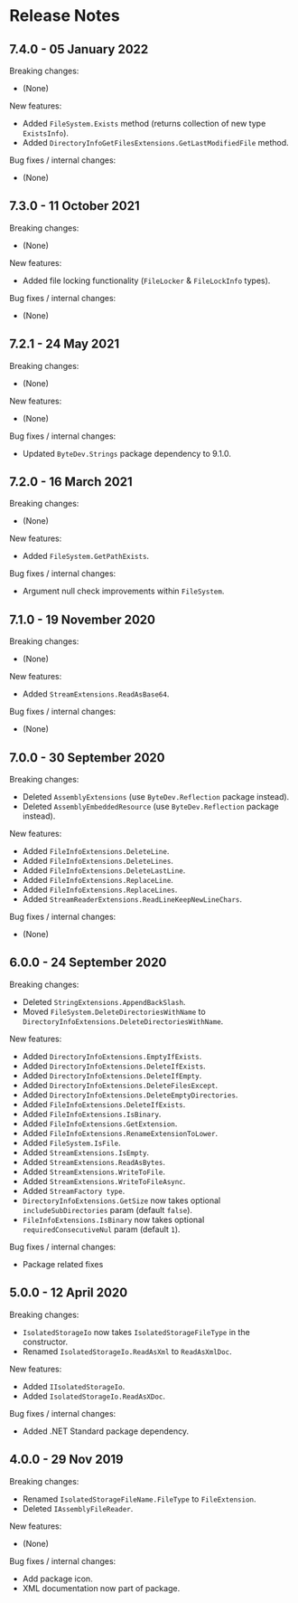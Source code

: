 # Release Notes

## 7.4.0 - 05 January 2022

Breaking changes:
- (None)

New features:
- Added `FileSystem.Exists` method (returns collection of new type `ExistsInfo`).
- Added `DirectoryInfoGetFilesExtensions.GetLastModifiedFile` method.

Bug fixes / internal changes:
- (None)

## 7.3.0 - 11 October 2021

Breaking changes:
- (None)

New features:
- Added file locking functionality (`FileLocker` & `FileLockInfo` types).

Bug fixes / internal changes:
- (None)

## 7.2.1 - 24 May 2021

Breaking changes:
- (None)

New features:
- (None)

Bug fixes / internal changes:
- Updated `ByteDev.Strings` package dependency to 9.1.0.

## 7.2.0 - 16 March 2021

Breaking changes:
- (None)

New features:
- Added `FileSystem.GetPathExists`.

Bug fixes / internal changes:
- Argument null check improvements within `FileSystem`.

## 7.1.0 - 19 November 2020

Breaking changes:
- (None)

New features:
- Added `StreamExtensions.ReadAsBase64`.

Bug fixes / internal changes:
- (None)

## 7.0.0 - 30 September 2020

Breaking changes:
- Deleted `AssemblyExtensions` (use `ByteDev.Reflection` package instead).
- Deleted `AssemblyEmbeddedResource` (use `ByteDev.Reflection` package instead).

New features:
- Added `FileInfoExtensions.DeleteLine`.
- Added `FileInfoExtensions.DeleteLines`.
- Added `FileInfoExtensions.DeleteLastLine`.
- Added `FileInfoExtensions.ReplaceLine`.
- Added `FileInfoExtensions.ReplaceLines`.
- Added `StreamReaderExtensions.ReadLineKeepNewLineChars`.

Bug fixes / internal changes:
- (None)

## 6.0.0 - 24 September 2020

Breaking changes:
- Deleted `StringExtensions.AppendBackSlash`.
- Moved `FileSystem.DeleteDirectoriesWithName` to `DirectoryInfoExtensions.DeleteDirectoriesWithName`.

New features:
- Added `DirectoryInfoExtensions.EmptyIfExists`.
- Added `DirectoryInfoExtensions.DeleteIfExists`.
- Added `DirectoryInfoExtensions.DeleteIfEmpty`.
- Added `DirectoryInfoExtensions.DeleteFilesExcept`.
- Added `DirectoryInfoExtensions.DeleteEmptyDirectories`.
- Added `FileInfoExtensions.DeleteIfExists`.
- Added `FileInfoExtensions.IsBinary`.
- Added `FileInfoExtensions.GetExtension`.
- Added `FileInfoExtensions.RenameExtensionToLower`.
- Added `FileSystem.IsFile`.
- Added `StreamExtensions.IsEmpty`.
- Added `StreamExtensions.ReadAsBytes`.
- Added `StreamExtensions.WriteToFile`.
- Added `StreamExtensions.WriteToFileAsync`.
- Added `StreamFactory type`.
- `DirectoryInfoExtensions.GetSize` now takes optional `includeSubDirectories` param (default `false`).
- `FileInfoExtensions.IsBinary` now takes optional `requiredConsecutiveNul` param (default `1`).

Bug fixes / internal changes:
- Package related fixes

## 5.0.0 - 12 April 2020

Breaking changes:
- `IsolatedStorageIo` now takes `IsolatedStorageFileType` in the constructor.
- Renamed `IsolatedStorageIo.ReadAsXml` to `ReadAsXmlDoc`.

New features:
- Added `IIsolatedStorageIo`.
- Added `IsolatedStorageIo.ReadAsXDoc`.

Bug fixes / internal changes:
- Added .NET Standard package dependency.

## 4.0.0 - 29 Nov 2019

Breaking changes:
- Renamed `IsolatedStorageFileName.FileType` to `FileExtension`.
- Deleted `IAssemblyFileReader`.

New features:
- (None)

Bug fixes / internal changes:
- Add package icon.
- XML documentation now part of package.
